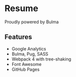 # Resume
Proudly powered by Bulma

## Features

* Google Analytics
* Bulma, Pug, SASS
* Webpack 4 with tree-shaking
* Font Awesome
* GitHub Pages
